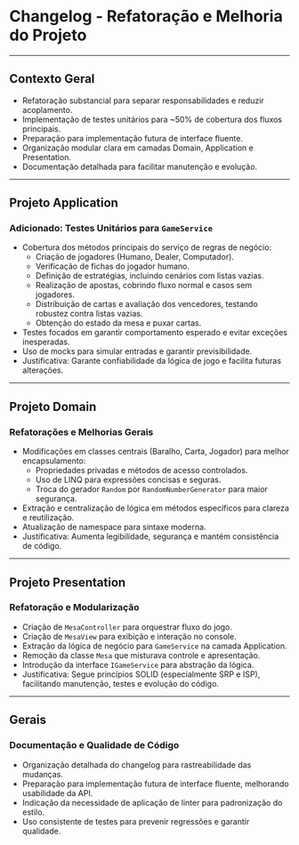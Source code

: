 # Changelog - Refatoração e Melhoria do Projeto

---

## Contexto Geral 

- Refatoração substancial para separar responsabilidades e reduzir acoplamento.
- Implementação de testes unitários para ~50% de cobertura dos fluxos principais.
- Preparação para implementação futura de interface fluente.
- Organização modular clara em camadas Domain, Application e Presentation.
- Documentação detalhada para facilitar manutenção e evolução.

---

## Projeto Application

### Adicionado: Testes Unitários para `GameService`

- Cobertura dos métodos principais do serviço de regras de negócio:
    - Criação de jogadores (Humano, Dealer, Computador).
    - Verificação de fichas do jogador humano.
    - Definição de estratégias, incluindo cenários com listas vazias.
    - Realização de apostas, cobrindo fluxo normal e casos sem jogadores.
    - Distribuição de cartas e avaliação dos vencedores, testando robustez contra listas vazias.
    - Obtenção do estado da mesa e puxar cartas.
- Testes focados em garantir comportamento esperado e evitar exceções inesperadas.
- Uso de mocks para simular entradas e garantir previsibilidade.
- Justificativa: Garante confiabilidade da lógica de jogo e facilita futuras alterações.

---

## Projeto Domain

### Refatorações e Melhorias Gerais

- Modificações em classes centrais (Baralho, Carta, Jogador) para melhor encapsulamento:
    - Propriedades privadas e métodos de acesso controlados.
    - Uso de LINQ para expressões concisas e seguras.
    - Troca do gerador `Random` por `RandomNumberGenerator` para maior segurança.
- Extração e centralização de lógica em métodos específicos para clareza e reutilização.
- Atualização de namespace para sintaxe moderna.
- Justificativa: Aumenta legibilidade, segurança e mantém consistência de código.

---

## Projeto Presentation

### Refatoração e Modularização

- Criação de `MesaController` para orquestrar fluxo do jogo.
- Criação de `MesaView` para exibição e interação no console.
- Extração da lógica de negócio para `GameService` na camada Application.
- Remoção da classe `Mesa` que misturava controle e apresentação.
- Introdução da interface `IGameService` para abstração da lógica.
- Justificativa: Segue princípios SOLID (especialmente SRP e ISP), facilitando manutenção, testes e evolução do código.

---

## Gerais

### Documentação e Qualidade de Código

- Organização detalhada do changelog para rastreabilidade das mudanças.
- Preparação para implementação futura de interface fluente, melhorando usabilidade da API.
- Indicação da necessidade de aplicação de linter para padronização do estilo.
- Uso consistente de testes para prevenir regressões e garantir qualidade.
